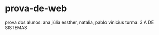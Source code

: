 # prova-de-web
prova dos alunos: ana júlia essther, natalia, pablo vinicius 
turma: 3 A DE SISTEMAS
